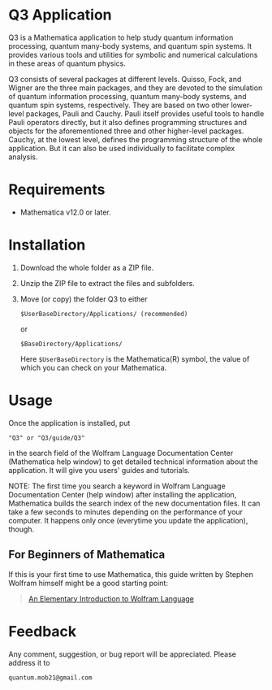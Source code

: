 # Q3 Application

Q3 is a Mathematica application to help study quantum information processing, quantum many-body systems, and quantum spin systems. It provides various tools and utilities for symbolic and numerical calculations in these areas of quantum physics.

Q3 consists of several packages at different levels. Quisso, Fock, and Wigner are the three main packages, and they are devoted to the simulation of quantum information processing, quantum many-body systems, and quantum spin systems, respectively. They are based on two other lower-level packages, Pauli and Cauchy. Pauli itself provides useful tools to handle Pauli operators directly, but it also defines programming structures and objects for the aforementioned three and other higher-level packages. Cauchy, at the lowest level, defines the programming structure of the whole application. But it can also be used individually to facilitate complex analysis.


# Requirements

- Mathematica v12.0 or later.


# Installation

1. Download the whole folder as a ZIP file.

2. Unzip the ZIP file to extract the files and subfolders.

3. Move (or copy) the folder Q3 to either

   ```
   $UserBaseDirectory/Applications/ (recommended)
   ```

   or
   
   ```
   $BaseDirectory/Applications/
   ```

   Here `$UserBaseDirectory` is the Mathematica(R) symbol, the value of which you can check on your Mathematica.


# Usage

Once the application is installed, put

    "Q3" or "Q3/guide/Q3"

in the search field of the Wolfram Language Documentation Center (Mathematica help window) to get detailed technical information about the application. It will give you users' guides and tutorials.

NOTE: The first time you search a keyword in Wolfram Language Documentation Center (help window) after installing the application, Mathematica builds the search index of the new documentation files. It can take a few seconds to minutes depending on the performance of your computer. It happens only once (everytime you update the application), though.

## For Beginners of Mathematica

If this is your first time to use Mathematica, this guide written by Stephen Wolfram himself might be a good starting point:

> [An Elementary Introduction to Wolfram Language](https://www.wolfram.com/language/elementary-introduction/2nd-ed/)

# Feedback

Any comment, suggestion, or bug report will be appreciated. Please address it to

    quantum.mob21@gmail.com


